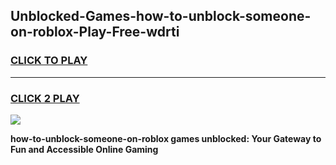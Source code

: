 
## Unblocked-Games-how-to-unblock-someone-on-roblox-Play-Free-wdrti
<h3>
<a href="https://premium76.site?title=how-to-unblock-someone-on-roblox&ref=18A1">CLICK TO PLAY</a></h3>
<hr>

<h3>
<a href="https://premium76.site?title=how-to-unblock-someone-on-roblox&ref=18A1">CLICK 2 PLAY</a>
  
</h3>

<a href="https://premium76.site?title=how-to-unblock-someone-on-roblox&ref=18A1"><img src="https://clearcache.store/games.png"></a>


**how-to-unblock-someone-on-roblox games unblocked: Your Gateway to Fun and Accessible Online Gaming**
